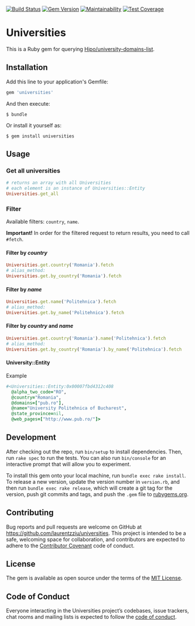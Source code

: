 [![Build Status](https://travis-ci.org/laurentzziu/universities.svg?branch=master)](https://travis-ci.org/laurentzziu/universities)
[![Gem Version](https://badge.fury.io/rb/universities.svg)](https://rubygems.org/gems/universities)
[![Maintainability](https://api.codeclimate.com/v1/badges/06e863f836bf7faeaeb5/maintainability)](https://codeclimate.com/github/laurentzziu/universities/maintainability)
[![Test Coverage](https://api.codeclimate.com/v1/badges/06e863f836bf7faeaeb5/test_coverage)](https://codeclimate.com/github/laurentzziu/universities/test_coverage)

# Universities

This is a Ruby gem for querying [Hipo/university-domains-list](https://github.com/Hipo/university-domains-list).

## Installation

Add this line to your application's Gemfile:

```ruby
gem 'universities'
```

And then execute:

    $ bundle

Or install it yourself as:

    $ gem install universities

## Usage

### Get all universities
```ruby
# returns an array with all Universities
# each element is an instance of Universities::Entity
Universities.get_all
```

### Filter
Available filters: `country`, `name`.

**Important!** In order for the filtered request to return results, you need to call `#fetch`.

#### Filter by *country*
```ruby
Universities.get.country('Romania').fetch
# alias_method:
Universities.get.by_country('Romania').fetch
```

#### Filter by *name*
```ruby
Universities.get.name('Politehnica').fetch
# alias_method:
Universities.get.by_name('Politehnica').fetch
```

#### Filter by *country* and *name*
```ruby
Universities.get.country('Romania').name('Politehnica').fetch
# alias_method:
Universities.get.by_country('Romania').by_name('Politehnica').fetch
```

#### University::Entity
Example

```ruby
#<Universities::Entity:0x00007fbd4312c408
  @alpha_two_code="RO",
  @country="Romania",
  @domains=["pub.ro"],
  @name="University Politehnica of Bucharest",
  @state_province=nil,
  @web_pages=["http://www.pub.ro/"]>
```

## Development

After checking out the repo, run `bin/setup` to install dependencies. Then, run `rake spec` to run the tests. You can also run `bin/console` for an interactive prompt that will allow you to experiment.

To install this gem onto your local machine, run `bundle exec rake install`. To release a new version, update the version number in `version.rb`, and then run `bundle exec rake release`, which will create a git tag for the version, push git commits and tags, and push the `.gem` file to [rubygems.org](https://rubygems.org).

## Contributing

Bug reports and pull requests are welcome on GitHub at <https://github.com/laurentzziu/universities>. This project is intended to be a safe, welcoming space for collaboration, and contributors are expected to adhere to the [Contributor Covenant](http://contributor-covenant.org) code of conduct.

## License

The gem is available as open source under the terms of the [MIT License](https://opensource.org/licenses/MIT).

## Code of Conduct

Everyone interacting in the Universities project’s codebases, issue trackers, chat rooms and mailing lists is expected to follow the [code of conduct](https://github.com/laurentzziu/universities/blob/master/CODE_OF_CONDUCT.md).
